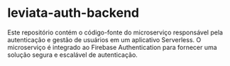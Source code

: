 # leviata-auth-backend
Este repositório contém o código-fonte do microserviço responsável pela autenticação e gestão de usuários em um aplicativo Serverless. O microserviço é integrado ao Firebase Authentication para fornecer uma solução segura e escalável de autenticação.
